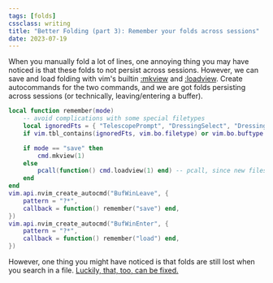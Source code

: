 ```yaml
---
tags: [folds]
cssclass: writing
title: "Better Folding (part 3): Remember your folds across sessions"
date: 2023-07-19
---
```


When you manually fold a lot of lines, one annoying thing you may have noticed is that these folds to not persist across sessions. However, we can save and load folding with vim's builtin [:mkview](https://neovim.io/doc/user/starting.html#%3Amkvie) and [:loadview](https://neovim.io/doc/user/starting.html#%3Alo). Create autocommands for the two commands, and we are got folds persisting across sessions (or technically, leaving/entering a buffer).

```lua
local function remember(mode)
	-- avoid complications with some special filetypes
	local ignoredFts = { "TelescopePrompt", "DressingSelect", "DressingInput", "toggleterm", "gitcommit", "replacer", "harpoon", "help", "qf" }
	if vim.tbl_contains(ignoredFts, vim.bo.filetype) or vim.bo.buftype ~= "" or not vim.bo.modifiable then return end

	if mode == "save" then
		cmd.mkview(1)
	else
		pcall(function() cmd.loadview(1) end) -- pcall, since new files have no view yet
	end
end
vim.api.nvim_create_autocmd("BufWinLeave", {
	pattern = "?*",
	callback = function() remember("save") end,
})
vim.api.nvim_create_autocmd("BufWinEnter", {
	pattern = "?*",
	callback = function() remember("load") end,
})
```

However, one thing you might have noticed is that folds are still lost when you search in a file. [Luckily, that, too, can be fixed.](https://nanotipsforvim.prose.sh/better-folding-%28part-1%29--pause-folds-while-searching)
